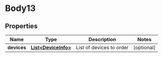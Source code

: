 
# Body13

## Properties
Name | Type | Description | Notes
------------ | ------------- | ------------- | -------------
**devices** | [**List&lt;DeviceInfo&gt;**](DeviceInfo.md) | List of devices to order |  [optional]



